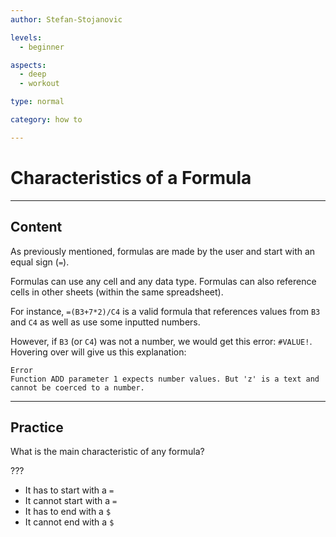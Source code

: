 ```yaml
---
author: Stefan-Stojanovic

levels:
  - beginner

aspects:
  - deep
  - workout

type: normal

category: how to

---
```


# Characteristics of a Formula

---
## Content

As previously mentioned, formulas are made by the user and start with an equal sign (`=`).

Formulas can use any cell and any data type. Formulas can also reference cells in other sheets (within the same spreadsheet).

For instance, `=(B3+7*2)/C4` is a valid formula that references values from `B3` and `C4` as well as use some inputted numbers.

However, if `B3` (or `C4`) was not a number, we would get this error: `#VALUE!`.
Hovering over will give us this explanation:
```text
Error
Function ADD parameter 1 expects number values. But 'z' is a text and cannot be coerced to a number.
```

---
## Practice

What is the main characteristic of any formula?

???

* It has to start with a `=`
* It cannot start with a `=`
* It has to end with a `$`
* It cannot end with a `$`
